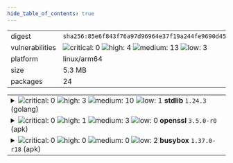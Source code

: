 ```yaml
---
hide_table_of_contents: true
---
```


<table>
<tr><td>digest</td><td><code>sha256:85e6f843f76a97d96964e37f19a244fe9690d454454f49959d94459d2d53019d</code></td><tr><tr><td>vulnerabilities</td><td><img alt="critical: 0" src="https://img.shields.io/badge/critical-0-lightgrey"/> <img alt="high: 4" src="https://img.shields.io/badge/high-4-e25d68"/> <img alt="medium: 13" src="https://img.shields.io/badge/medium-13-fbb552"/> <img alt="low: 3" src="https://img.shields.io/badge/low-3-fce1a9"/> <!-- unspecified: 0 --></td></tr>
<tr><td>platform</td><td>linux/arm64</td></tr>
<tr><td>size</td><td>5.3 MB</td></tr>
<tr><td>packages</td><td>24</td></tr>
</table>
</details></table>
</details>

<table>
<tr><td valign="top">
<details><summary><img alt="critical: 0" src="https://img.shields.io/badge/C-0-lightgrey"/> <img alt="high: 3" src="https://img.shields.io/badge/H-3-e25d68"/> <img alt="medium: 10" src="https://img.shields.io/badge/M-10-fbb552"/> <img alt="low: 1" src="https://img.shields.io/badge/L-1-fce1a9"/> <!-- unspecified: 0 --><strong>stdlib</strong> <code>1.24.3</code> (golang)</summary>

<small><code>pkg:golang/stdlib@1.24.3</code></small><br/>

```dockerfile
# Dockerfile (38:38)
COPY --from=deps /etc/ssl/certs/ca-certificates.crt /etc/ssl/certs/
```

<br/>

<a href="https://scout.docker.com/v/CVE-2025-61725?s=golang&n=stdlib&t=golang&vr=%3C1.24.8"><img alt="high : CVE--2025--61725" src="https://img.shields.io/badge/CVE--2025--61725-lightgrey?label=high%20&labelColor=e25d68"/></a> 

<table>
<tr><td>Affected range</td><td><code>&lt;1.24.8</code></td></tr>
<tr><td>Fixed version</td><td><code>1.24.8</code></td></tr>
</table>

<details><summary>Description</summary>
<blockquote>

The ParseAddress function constructeds domain-literal address components through repeated string concatenation. When parsing large domain-literal components, this can cause excessive CPU consumption.

</blockquote>
</details>

<a href="https://scout.docker.com/v/CVE-2025-58188?s=golang&n=stdlib&t=golang&vr=%3C1.24.8"><img alt="high : CVE--2025--58188" src="https://img.shields.io/badge/CVE--2025--58188-lightgrey?label=high%20&labelColor=e25d68"/></a> 

<table>
<tr><td>Affected range</td><td><code>&lt;1.24.8</code></td></tr>
<tr><td>Fixed version</td><td><code>1.24.8</code></td></tr>
</table>

<details><summary>Description</summary>
<blockquote>

Validating certificate chains which contain DSA public keys can cause programs to panic, due to a interface cast that assumes they implement the Equal method.

This affects programs which validate arbitrary certificate chains.

</blockquote>
</details>

<a href="https://scout.docker.com/v/CVE-2025-22874?s=golang&n=stdlib&t=golang&vr=%3E%3D1.24.0-0%2C%3C1.24.4"><img alt="high : CVE--2025--22874" src="https://img.shields.io/badge/CVE--2025--22874-lightgrey?label=high%20&labelColor=e25d68"/></a> 

<table>
<tr><td>Affected range</td><td><code>>=1.24.0-0<br/><1.24.4</code></td></tr>
<tr><td>Fixed version</td><td><code>1.24.4</code></td></tr>
<tr><td>EPSS Score</td><td><code>0.013%</code></td></tr>
<tr><td>EPSS Percentile</td><td><code>2nd percentile</code></td></tr>
</table>

<details><summary>Description</summary>
<blockquote>

Calling Verify with a VerifyOptions.KeyUsages that contains ExtKeyUsageAny unintentionally disabledpolicy validation. This only affected certificate chains which contain policy graphs, which are rather uncommon.

</blockquote>
</details>

<a href="https://scout.docker.com/v/CVE-2025-4673?s=golang&n=stdlib&t=golang&vr=%3E%3D1.24.0-0%2C%3C1.24.4"><img alt="medium : CVE--2025--4673" src="https://img.shields.io/badge/CVE--2025--4673-lightgrey?label=medium%20&labelColor=fbb552"/></a> 

<table>
<tr><td>Affected range</td><td><code>>=1.24.0-0<br/><1.24.4</code></td></tr>
<tr><td>Fixed version</td><td><code>1.24.4</code></td></tr>
<tr><td>EPSS Score</td><td><code>0.015%</code></td></tr>
<tr><td>EPSS Percentile</td><td><code>2nd percentile</code></td></tr>
</table>

<details><summary>Description</summary>
<blockquote>

Proxy-Authorization and Proxy-Authenticate headers persisted on cross-origin redirects potentially leaking sensitive information.

</blockquote>
</details>

<a href="https://scout.docker.com/v/CVE-2025-61723?s=golang&n=stdlib&t=golang&vr=%3C1.24.8"><img alt="medium : CVE--2025--61723" src="https://img.shields.io/badge/CVE--2025--61723-lightgrey?label=medium%20&labelColor=fbb552"/></a> 

<table>
<tr><td>Affected range</td><td><code>&lt;1.24.8</code></td></tr>
<tr><td>Fixed version</td><td><code>1.24.8</code></td></tr>
</table>

<details><summary>Description</summary>
<blockquote>

The processing time for parsing some invalid inputs scales non-linearly with respect to the size of the input.

This affects programs which parse untrusted PEM inputs.

</blockquote>
</details>

<a href="https://scout.docker.com/v/CVE-2025-58187?s=golang&n=stdlib&t=golang&vr=%3C1.24.9"><img alt="medium : CVE--2025--58187" src="https://img.shields.io/badge/CVE--2025--58187-lightgrey?label=medium%20&labelColor=fbb552"/></a> 

<table>
<tr><td>Affected range</td><td><code>&lt;1.24.9</code></td></tr>
<tr><td>Fixed version</td><td><code>1.24.9</code></td></tr>
</table>

<details><summary>Description</summary>
<blockquote>

Due to the design of the name constraint checking algorithm, the processing time of some inputs scals non-linearly with respect to the size of the certificate.

This affects programs which validate arbitrary certificate chains.

</blockquote>
</details>

<a href="https://scout.docker.com/v/CVE-2025-47906?s=golang&n=stdlib&t=golang&vr=%3E%3D1.24.0%2C%3C1.24.6"><img alt="medium : CVE--2025--47906" src="https://img.shields.io/badge/CVE--2025--47906-lightgrey?label=medium%20&labelColor=fbb552"/></a> 

<table>
<tr><td>Affected range</td><td><code>>=1.24.0<br/><1.24.6</code></td></tr>
<tr><td>Fixed version</td><td><code>1.24.6</code></td></tr>
<tr><td>EPSS Score</td><td><code>0.024%</code></td></tr>
<tr><td>EPSS Percentile</td><td><code>5th percentile</code></td></tr>
</table>

<details><summary>Description</summary>
<blockquote>

If the PATH environment variable contains paths which are executables (rather than just directories), passing certain strings to LookPath ("", ".", and ".."), can result in the binaries listed in the PATH being unexpectedly returned.

</blockquote>
</details>

<a href="https://scout.docker.com/v/CVE-2025-0913?s=golang&n=stdlib&t=golang&vr=%3E%3D1.24.0-0%2C%3C1.24.4"><img alt="medium : CVE--2025--0913" src="https://img.shields.io/badge/CVE--2025--0913-lightgrey?label=medium%20&labelColor=fbb552"/></a> 

<table>
<tr><td>Affected range</td><td><code>>=1.24.0-0<br/><1.24.4</code></td></tr>
<tr><td>Fixed version</td><td><code>1.24.4</code></td></tr>
<tr><td>EPSS Score</td><td><code>0.012%</code></td></tr>
<tr><td>EPSS Percentile</td><td><code>1st percentile</code></td></tr>
</table>

<details><summary>Description</summary>
<blockquote>

os.OpenFile(path, os.O_CREATE|O_EXCL) behaved differently on Unix and Windows systems when the target path was a dangling symlink. On Unix systems, OpenFile with O_CREATE and O_EXCL flags never follows symlinks. On Windows, when the target path was a symlink to a nonexistent location, OpenFile would create a file in that location. OpenFile now always returns an error when the O_CREATE and O_EXCL flags are both set and the target path is a symlink.

</blockquote>
</details>

<a href="https://scout.docker.com/v/CVE-2025-61724?s=golang&n=stdlib&t=golang&vr=%3C1.24.8"><img alt="medium : CVE--2025--61724" src="https://img.shields.io/badge/CVE--2025--61724-lightgrey?label=medium%20&labelColor=fbb552"/></a> 

<table>
<tr><td>Affected range</td><td><code>&lt;1.24.8</code></td></tr>
<tr><td>Fixed version</td><td><code>1.24.8</code></td></tr>
</table>

<details><summary>Description</summary>
<blockquote>

The Reader.ReadResponse function constructs a response string through repeated string concatenation of lines. When the number of lines in a response is large, this can cause excessive CPU consumption.

</blockquote>
</details>

<a href="https://scout.docker.com/v/CVE-2025-58189?s=golang&n=stdlib&t=golang&vr=%3C1.24.8"><img alt="medium : CVE--2025--58189" src="https://img.shields.io/badge/CVE--2025--58189-lightgrey?label=medium%20&labelColor=fbb552"/></a> 

<table>
<tr><td>Affected range</td><td><code>&lt;1.24.8</code></td></tr>
<tr><td>Fixed version</td><td><code>1.24.8</code></td></tr>
</table>

<details><summary>Description</summary>
<blockquote>

When Conn.Handshake fails during ALPN negotiation the error contains attacker controlled information (the ALPN protocols sent by the client) which is not escaped.

</blockquote>
</details>

<a href="https://scout.docker.com/v/CVE-2025-58186?s=golang&n=stdlib&t=golang&vr=%3C1.24.8"><img alt="medium : CVE--2025--58186" src="https://img.shields.io/badge/CVE--2025--58186-lightgrey?label=medium%20&labelColor=fbb552"/></a> 

<table>
<tr><td>Affected range</td><td><code>&lt;1.24.8</code></td></tr>
<tr><td>Fixed version</td><td><code>1.24.8</code></td></tr>
</table>

<details><summary>Description</summary>
<blockquote>

Despite HTTP headers having a default limit of 1MB, the number of cookies that can be parsed does not have a limit. By sending a lot of very small cookies such as "a=;", an attacker can make an HTTP server allocate a large amount of structs, causing large memory consumption.

</blockquote>
</details>

<a href="https://scout.docker.com/v/CVE-2025-58185?s=golang&n=stdlib&t=golang&vr=%3C1.24.8"><img alt="medium : CVE--2025--58185" src="https://img.shields.io/badge/CVE--2025--58185-lightgrey?label=medium%20&labelColor=fbb552"/></a> 

<table>
<tr><td>Affected range</td><td><code>&lt;1.24.8</code></td></tr>
<tr><td>Fixed version</td><td><code>1.24.8</code></td></tr>
</table>

<details><summary>Description</summary>
<blockquote>

Parsing a maliciously crafted DER payload could allocate large amounts of memory, causing memory exhaustion.

</blockquote>
</details>

<a href="https://scout.docker.com/v/CVE-2025-47912?s=golang&n=stdlib&t=golang&vr=%3C1.24.8"><img alt="medium : CVE--2025--47912" src="https://img.shields.io/badge/CVE--2025--47912-lightgrey?label=medium%20&labelColor=fbb552"/></a> 

<table>
<tr><td>Affected range</td><td><code>&lt;1.24.8</code></td></tr>
<tr><td>Fixed version</td><td><code>1.24.8</code></td></tr>
</table>

<details><summary>Description</summary>
<blockquote>

The Parse function permits values other than IPv6 addresses to be included in square brackets within the host component of a URL. RFC 3986 permits IPv6 addresses to be included within the host component, enclosed within square brackets. For example: "http://[::1]/". IPv4 addresses and hostnames must not appear within square brackets. Parse did not enforce this requirement.

</blockquote>
</details>

<a href="https://scout.docker.com/v/CVE-2025-58183?s=golang&n=stdlib&t=golang&vr=%3C1.24.8"><img alt="low : CVE--2025--58183" src="https://img.shields.io/badge/CVE--2025--58183-lightgrey?label=low%20&labelColor=fce1a9"/></a> 

<table>
<tr><td>Affected range</td><td><code>&lt;1.24.8</code></td></tr>
<tr><td>Fixed version</td><td><code>1.24.8</code></td></tr>
</table>

<details><summary>Description</summary>
<blockquote>

tar.Reader does not set a maximum size on the number of sparse region data blocks in GNU tar pax 1.0 sparse files. A maliciously-crafted archive containing a large number of sparse regions can cause a Reader to read an unbounded amount of data from the archive into memory. When reading from a compressed source, a small compressed input can result in large allocations.

</blockquote>
</details>
</details></td></tr>

<tr><td valign="top">
<details><summary><img alt="critical: 0" src="https://img.shields.io/badge/C-0-lightgrey"/> <img alt="high: 1" src="https://img.shields.io/badge/H-1-e25d68"/> <img alt="medium: 3" src="https://img.shields.io/badge/M-3-fbb552"/> <img alt="low: 0" src="https://img.shields.io/badge/L-0-lightgrey"/> <!-- unspecified: 0 --><strong>openssl</strong> <code>3.5.0-r0</code> (apk)</summary>

<small><code>pkg:apk/alpine/openssl@3.5.0-r0?os_name=alpine&os_version=3.22</code></small><br/>

```dockerfile
# Dockerfile (4:31)
FROM alpine:3.22.0 AS deps

ARG GO_APP
ARG GORELEASER_DIST_DIR=/go/src/dist

ARG TARGETOS
ARG TARGETARCH
ARG TARGETVARIANT

RUN mkdir -p /go/bin /go/src ${GORELEASER_DIST_DIR}

COPY --from=build ${GORELEASER_DIST_DIR}/ ${GORELEASER_DIST_DIR}

RUN <<EOT
  set -e 
  apk add --no-cache ca-certificates jq
  cd ${GORELEASER_DIST_DIR}/..

  if [[ ${TARGETARCH} == "arm" ]]; then VARIANT=$(echo ${TARGETVARIANT} | sed 's/^v//'); fi
  BIN_PATH=$(jq -r ".[] |select(.type   == \"Binary\" and \
                                .name   == \"${GO_APP}\" and \
                                .goos   == \"${TARGETOS}\" and \
                                .goarch == \"${TARGETARCH}\" and \
                                (.goarm == \"${VARIANT}\" or .goarm == null)) | .path" < /go/src/dist/artifacts.json)
  cp ${BIN_PATH} /go/bin
EOT

FROM alpine:3.22.0
```

<br/>

<a href="https://scout.docker.com/v/CVE-2025-9230?s=alpine&n=openssl&ns=alpine&t=apk&osn=alpine&osv=3.22&vr=%3C3.5.4-r0"><img alt="high : CVE--2025--9230" src="https://img.shields.io/badge/CVE--2025--9230-lightgrey?label=high%20&labelColor=e25d68"/></a> 

<table>
<tr><td>Affected range</td><td><code>&lt;3.5.4-r0</code></td></tr>
<tr><td>Fixed version</td><td><code>3.5.4-r0</code></td></tr>
<tr><td>EPSS Score</td><td><code>0.026%</code></td></tr>
<tr><td>EPSS Percentile</td><td><code>6th percentile</code></td></tr>
</table>

<details><summary>Description</summary>
<blockquote>



</blockquote>
</details>

<a href="https://scout.docker.com/v/CVE-2025-9231?s=alpine&n=openssl&ns=alpine&t=apk&osn=alpine&osv=3.22&vr=%3C3.5.4-r0"><img alt="medium : CVE--2025--9231" src="https://img.shields.io/badge/CVE--2025--9231-lightgrey?label=medium%20&labelColor=fbb552"/></a> 

<table>
<tr><td>Affected range</td><td><code>&lt;3.5.4-r0</code></td></tr>
<tr><td>Fixed version</td><td><code>3.5.4-r0</code></td></tr>
<tr><td>EPSS Score</td><td><code>0.013%</code></td></tr>
<tr><td>EPSS Percentile</td><td><code>1st percentile</code></td></tr>
</table>

<details><summary>Description</summary>
<blockquote>



</blockquote>
</details>

<a href="https://scout.docker.com/v/CVE-2025-4575?s=alpine&n=openssl&ns=alpine&t=apk&osn=alpine&osv=3.22&vr=%3C3.5.1-r0"><img alt="medium : CVE--2025--4575" src="https://img.shields.io/badge/CVE--2025--4575-lightgrey?label=medium%20&labelColor=fbb552"/></a> 

<table>
<tr><td>Affected range</td><td><code>&lt;3.5.1-r0</code></td></tr>
<tr><td>Fixed version</td><td><code>3.5.1-r0</code></td></tr>
<tr><td>EPSS Score</td><td><code>0.013%</code></td></tr>
<tr><td>EPSS Percentile</td><td><code>1st percentile</code></td></tr>
</table>

<details><summary>Description</summary>
<blockquote>



</blockquote>
</details>

<a href="https://scout.docker.com/v/CVE-2025-9232?s=alpine&n=openssl&ns=alpine&t=apk&osn=alpine&osv=3.22&vr=%3C3.5.4-r0"><img alt="medium : CVE--2025--9232" src="https://img.shields.io/badge/CVE--2025--9232-lightgrey?label=medium%20&labelColor=fbb552"/></a> 

<table>
<tr><td>Affected range</td><td><code>&lt;3.5.4-r0</code></td></tr>
<tr><td>Fixed version</td><td><code>3.5.4-r0</code></td></tr>
<tr><td>EPSS Score</td><td><code>0.023%</code></td></tr>
<tr><td>EPSS Percentile</td><td><code>5th percentile</code></td></tr>
</table>

<details><summary>Description</summary>
<blockquote>



</blockquote>
</details>
</details></td></tr>

<tr><td valign="top">
<details><summary><img alt="critical: 0" src="https://img.shields.io/badge/C-0-lightgrey"/> <img alt="high: 0" src="https://img.shields.io/badge/H-0-lightgrey"/> <img alt="medium: 0" src="https://img.shields.io/badge/M-0-lightgrey"/> <img alt="low: 2" src="https://img.shields.io/badge/L-2-fce1a9"/> <!-- unspecified: 0 --><strong>busybox</strong> <code>1.37.0-r18</code> (apk)</summary>

<small><code>pkg:apk/alpine/busybox@1.37.0-r18?os_name=alpine&os_version=3.22</code></small><br/>

```dockerfile
# Dockerfile (4:31)
FROM alpine:3.22.0 AS deps

ARG GO_APP
ARG GORELEASER_DIST_DIR=/go/src/dist

ARG TARGETOS
ARG TARGETARCH
ARG TARGETVARIANT

RUN mkdir -p /go/bin /go/src ${GORELEASER_DIST_DIR}

COPY --from=build ${GORELEASER_DIST_DIR}/ ${GORELEASER_DIST_DIR}

RUN <<EOT
  set -e 
  apk add --no-cache ca-certificates jq
  cd ${GORELEASER_DIST_DIR}/..

  if [[ ${TARGETARCH} == "arm" ]]; then VARIANT=$(echo ${TARGETVARIANT} | sed 's/^v//'); fi
  BIN_PATH=$(jq -r ".[] |select(.type   == \"Binary\" and \
                                .name   == \"${GO_APP}\" and \
                                .goos   == \"${TARGETOS}\" and \
                                .goarch == \"${TARGETARCH}\" and \
                                (.goarm == \"${VARIANT}\" or .goarm == null)) | .path" < /go/src/dist/artifacts.json)
  cp ${BIN_PATH} /go/bin
EOT

FROM alpine:3.22.0
```

<br/>

<a href="https://scout.docker.com/v/CVE-2025-46394?s=alpine&n=busybox&ns=alpine&t=apk&osn=alpine&osv=3.22&vr=%3C%3D1.37.0-r19"><img alt="low : CVE--2025--46394" src="https://img.shields.io/badge/CVE--2025--46394-lightgrey?label=low%20&labelColor=fce1a9"/></a> 

<table>
<tr><td>Affected range</td><td><code>&lt;=1.37.0-r19</code></td></tr>
<tr><td>Fixed version</td><td><strong>Not Fixed</strong></td></tr>
<tr><td>EPSS Score</td><td><code>0.015%</code></td></tr>
<tr><td>EPSS Percentile</td><td><code>2nd percentile</code></td></tr>
</table>

<details><summary>Description</summary>
<blockquote>



</blockquote>
</details>

<a href="https://scout.docker.com/v/CVE-2024-58251?s=alpine&n=busybox&ns=alpine&t=apk&osn=alpine&osv=3.22&vr=%3C%3D1.37.0-r19"><img alt="low : CVE--2024--58251" src="https://img.shields.io/badge/CVE--2024--58251-lightgrey?label=low%20&labelColor=fce1a9"/></a> 

<table>
<tr><td>Affected range</td><td><code>&lt;=1.37.0-r19</code></td></tr>
<tr><td>Fixed version</td><td><strong>Not Fixed</strong></td></tr>
<tr><td>EPSS Score</td><td><code>0.017%</code></td></tr>
<tr><td>EPSS Percentile</td><td><code>3rd percentile</code></td></tr>
</table>

<details><summary>Description</summary>
<blockquote>



</blockquote>
</details>
</details></td></tr>
</table>

